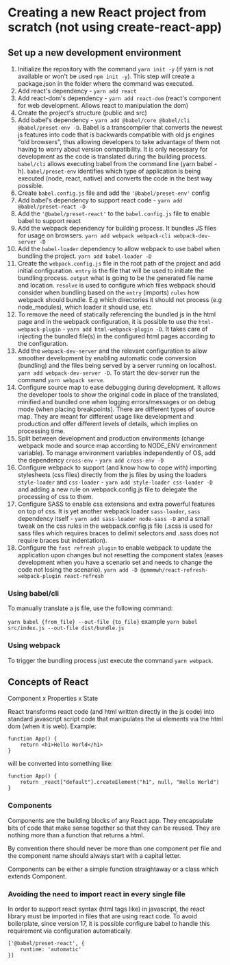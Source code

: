 # Creating a new React project from scratch (not using create-react-app)

## Set up a new development environment

1. Initialize the repository with the command `yarn init -y` (if yarn is not available or won't be used `npm init -y`). This step will create a package.json in the folder where the command was executed.
2. Add react's dependency - `yarn add react`
3. Add react-dom's dependency - `yarn add react-dom` (react's component for web development. Allows react to manipulation the dom)
4. Create the project's structure (public and src)
5. Add babel's dependency - `yarn add @babel/core @babel/cli @babel/preset-env -D`. Babel is a transcompiler that converts the newest js features into code that is backwards compatible with old js engines "old browsers", thus allowing developers to take advantage of them not having to worry about version compatibility. It is only necessary for development as the code is translated during the building process.
`babel/cli` allows executing babel from the command line (yarn babel -h). `babel/preset-env` identifies which type of application is being executed (node, react, native) and converts the code in the best way possible.
6. Create `babel.config.js` file and add the `'@babel/preset-env'` config
7. Add babel's dependency to support react code - `yarn add @babel/preset-react -D`
8. Add the `'@babel/preset-react'` to the `babel.config.js` file to enable babel to support react
9. Add the webpack dependency for building process. It bundles JS files for usage on browsers. `yarn add webpack webpack-cli webpack-dev-server -D`
10. Add the `babel-loader` dependency to allow webpack to use babel when bundling the project. `yarn add babel-loader -D`
11. Create the `webpack.config.js` file in the root path of the project and add initial configuration.
`entry` is the file that will be used to initiate the bundling process. 
`output` what is going to be the generated file name and location. 
`resolve` is used to configure which files webpack should consider when bundling based on the `entry` (imports)
`rules` how webpack should bundle. E.g which directories it should not process (e.g node_modules), which loader it should use, etc 
12. To remove the need of statically referencing the bundled js in the html page and in the webpack configuration, it is possible to use the  `html-webpack-plugin` - `yarn add html-webpack-plugin -D`. It takes care of injecting the bundled file(s) in the configured html pages according to the configuration. 
13. Add the `webpack-dev-server` and the relevant configuration to allow smoother development by enabling automatic code conversion (bundling) and the files being served by a server running on localhost. `yarn add webpack-dev-server -D`. To start the dev-server run the command `yarn webpack serve`.
14. Configure source map to ease debugging during development. It allows the developer tools to show the original code in place of the translated, minified and bundled one when logging errors/messages or on debug mode (when placing breakpoints). There are different types of source map. They are meant for different usage like development and production and offer different levels of details, which implies on processing time.  
15. Split between development and production environments (change webpack mode and source map according to NODE_ENV environment variable). To manage environment variables independently of OS, add the dependency `cross-env` - `yarn add cross-env -D`
16. Configure webpack to support (and know how to cope with) importing stylesheets (css files) directly from the js files by using the loaders `style-loader` and `css-loader` - `yarn add style-loader css-loader -D` and adding a new rule on webpack.config.js file to delegate the processing of css to them.
17. Configure SASS to enable css extensions and extra powerful features on top of css. It is yet another webpack loader `sass-loader`, `sass` dependency itself - `yarn add sass-loader node-sass -D` and a small tweak on the css rules in the webpack.config.js file (.scss is used for sass files which requires braces to delimit selectors and .sass does not require braces but indentation).
18. Configure the `fast refresh plugin` to enable webpack to update the application upon changes but not resetting the component states (eases development when you have a scenario set and needs to change the code not losing the scenario). `yarn add -D @pmmmwh/react-refresh-webpack-plugin react-refresh`


### Using babel/cli
To manually translate a js file, use the following command:

`yarn babel {from_file} --out-file {to_file}` example `yarn babel src/index.js --out-file dist/bundle.js`

### Using webpack
To trigger the bundling process just execute the command `yarn webpack`.

## Concepts of React

Component x Properties x State

React transforms react code (and html written directly in the js code) into standard javascript script code that manipulates the ui elements via the html dom (when it is web).
Example:
```
function App() {
    return <h1>Hello World</h1>
}
```

will be converted into something like:
```
function App() {
    return _react["default"].createElement("h1", null, "Hello World")
}
```

### Components
Components are the building blocks of any React app. They encapsulate bits of code that make sense together so that they can be reused. They are nothing more than a function that returns a html.

By convention there should never be more than one component per file and the component name should always start with a capital letter. 

Components can be either a simple function straightaway or a class which extends Component.

### Avoiding the need to import react in every single file

In order to support react syntax (html tags like) in javascript, the react library must be imported in files that are using react code. 
To avoid boilerplate, since version 17, it is possible configure babel to handle this requirement via configuration automatically.

```
['@babel/preset-react', {
    runtime: 'automatic'
}]
```